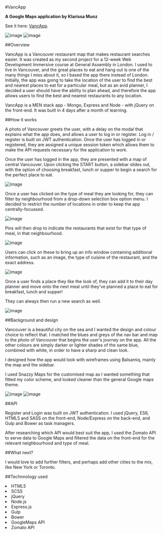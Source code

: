 #VancApp

**A Google Maps application by Klarissa Munz**

See it here: [VancApp](https://vanc-app.herokuapp.com/).

![image](http://i.imgur.com/RGg7G9P.jpg) 
![image](http://i.imgur.com/serionf.jpg)


##Overview

VancApp is a Vancouver restaurant map that makes restaurant searches easier. It was created as my second project for a 12-week Web Development Immersive course at General Assembly in London. I used to live in Vancouver, and the great places to eat and hang out is one of the many things I miss about it, so I based the app there instead of London. Initially, the app was going to take the location of the user to find the best and nearest places to eat for a particular meal, but as an avid planner, I decided a user should have the ability to plan ahead, and therefore the app allows users to find the best and nearest restaurants to any location.

VancApp is a MEN stack app - Mongo, Express and Node - with jQuery on the front-end. It was built in 4 days after a month of learning. 

##How it works

A photo of Vancouver greets the user, with a delay on the modal that explains what the app does, and allows a user to log in or register. Log in / register is built on JWT authentication. Once the user has logged in or registered, they are assigned a unique session token which allows them to make the API requests necessary for the application to work.

Once the user has logged in the app, they are presented with a map of central Vancouver. Upon clicking the START button, a sidebar slides out, with the option of choosing breakfast, lunch or supper to begin a search for the perfect place to eat.

![image](http://i.imgur.com/K32JGyM.jpg)

Once a user has clicked on the type of meal they are looking for, they can filter by neighbourhood from a drop-down selection box option menu. I decided to restrict the number of locations in order to keep the app centrally-focussed.


![image](http://i.imgur.com/Gk9PHQ6.jpg)

Pins will then drop to indicate the restaurants that exist for that type of meal, in that neighbourhood.
 
![image](http://i.imgur.com/lMG5Oik.jpg)

Users can click on these to bring up an info window containing additional information, such as an image, the type of cuisine of the restaurant, and the exact address. 

![image](http://i.imgur.com/BqMllMm.jpg)

Once a user finds a place they like the look of, they can add it to their day planner and move onto the next meal until they've planned a place to eat for breakfast, lunch and supper!

They can always then run a new search as well.

![image](http://i.imgur.com/RGSwE8z.jpg)

##Background and design

Vancouver is a beautiful city on the sea and I wanted the design and colour choice to reflect that. I matched the blues and greys of the nav bar and map to the photo of Vancouver that begins the user's journey on the app. All the other colours are simply darker or lighter shades of the same blue, combined with white, in order to have a sharp and clean look.

I designed how the app would look with wireframes using Balsamiq, mainly the map and the sidebar.

I used Snazzy Maps for the customised map as I wanted something that fitted my color scheme, and looked cleaner than the general Google maps theme.

![image](http://i.imgur.com/bmEC1hA.jpg)
![image](http://i.imgur.com/ZCmSMTA.jpg)


##API

Register and Login was built on JWT authentication. I used jQuery, ES6, HTML5 and SASS on the front-end, Node/Express on the back-end, and Gulp and Bower as task managers.

After researching which API would best suit the app, I used the Zomato API to serve data to Google Maps and filtered the data on the front-end for the relevant neighbourhood and type of meal.


##What next?

I would love to add further filters, and perhaps add other cities to the mix, like New York or Toronto.

##Technnology used

<li>HTML5
<li>SCSS
<li>jQuery
<li>Node.js
<li>Express.js
<li>Gulp
<li>Bower
<li>GoogleMaps API
<li>Zomato API
